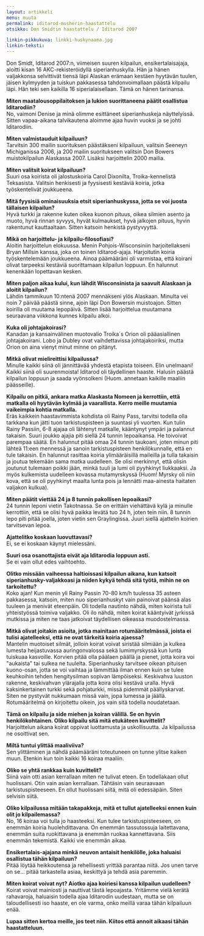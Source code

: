 ```yaml
---
layout: artikkeli
menu: muuta
permalink: iditarod-musherin-haastattelu
otsikko: Don Smidtin haastattelu / Iditarod 2007

linkin-pikkukuva: linkki-huskynaama.jpg
linkin-teksti:
---
```

Don Smidt, Iditarod 2007:n, viimeisen suuren kilpailun, ensikertalaisajaja, 
aloitti kisan 16 AKC-rekisteröidyllä siperianhuskylla. Hän ja hänen valjakkonsa 
selvittivät tiensä läpi Alaskan erämaan kestäen hyytävän tuulen, jäisen 
kylmyyden ja tuiskun pakkasessa tahdonvoimallaan päästä kilpailu läpi. Hän teki 
sen kaikilla 16 siperialaisellaan. Tämä on hänen tarinansa.

**Miten maatalousoppilaitoksen ja lukion suorittaneena päätit osallistua 
Iditarodiin?**<br>
No, vaimoni Denise ja minä olimme esittäneet siperianhuskeja näyttelyissä. Sitten 
vapaa-aikana talvikautena aloimme ajaa huvin vuoksi ja se johti Iditarodiin.<br>

**Miten valmistauduit kilpailuun?**<br>
Tarvitsin 300 mailin suorituksen päästäkseni kilpailuun, valitsin Seeneyn 
Michiganissa 2006, ja 200 mailin suoritukseen valitsin Don Bowers muistokilpailun 
Alaskassa 2007. Lisäksi harjoittelin 2000 mailia.<br>

**Miten valitsit koirat kilpailuun?**<br>
Suuri osa koirista oli jalostuskoiria Carol Dixonilta, Troika-kennelistä 
Teksasista. Valitsin henkisesti ja fyysisesti kestäviä koiria, jotka 
työskentelivät joukkueena.<br>

**Mitä fyysisiä ominaisuuksia etsit siperianhuskyssa, jotta se voi juosta 
tällaisen kilpailun?**<br>
Hyvä turkki ja rakenne kuten oikea kuonon pituus, oikea silmien asento ja muoto, 
hyvä rinnan syvyys, hyvät kulmaukset, hyvä jalkojen pituus, hyvin rakentunut 
kauttaaltaan. Sitten katsoin henkistä pystyvyyttä.<br>

**Mikä on harjoittelu- ja kilpailu-filosofiasi?**<br>
Aloitin harjoittelun elokuussa. Menin Pohjois-Wisconsiniin harjoitellakseni 
Bryan Millsin kanssa, joka on toinen Iditarod-ajaja. Harjoitutin koiria 
työskentelemään joukkueena. Ainoa päämääräni oli varmistaa, että koirani olivat 
tarpeeksi kestäviä suorittamaan kilpailun loppuun. En halunnut kenenkään 
lopettavan kesken.<br>

**Miten paljon aikaa kului, kun lähdit Wisconsinista ja saavuit Alaskaan ja 
aloitit kilpailun?**<br>
Lähdin tammikuun 10:ntenä 2007 mennäkseni ylös Alaskaan. Minulta vei noin 7 
päivää päästä sinne, ajoin läpi Don Bowersin muistoajon. Sitten koirilla oli 
muutama lepopäivä. Sitten lisää harjoittelua muutamana seuraavana viikkona 
kunnes kilpailu alkoi.<br>

**Kuka oli johtajakoirasi?**<br>
Kanadan ja kansainvälinen muotovalio Troika´s Orion oli pääasiallinen 
johtajakoirani. Lobo ja Dubley ovat vaihdettavissa johtajakoiriksi, mutta Orion 
on aina vienyt minut minne on pitänyt.<br>

**Mitkä olivat mielireittisi kilpailussa?**<br>
Minulle kaikki siinä oli jännittävää yhdestä etapista toiseen. Elin unelmaani! 
Kaikki siinä oli suurenmoista! Iditarod oli täydellinen haaste. Halusin päästä 
kilpailun loppuun ja saada vyönsolkeni (Huom. annetaan kaikille maaliin 
päässeille).<br>

**Kilpailu on pitkä, ankara matka Alaskasta Nomeen ja kerrottiin, että matkalla 
oli hyytävän kylmää ja vaarallista. Kerro meille muutamia vaikeimpia kohtia 
matkalla.**<br>
Eräs kaikkein haastavimmista kohdista oli Rainy Pass, tarvitsi todella olla 
tarkkana kun jätti tuon tarkistuspisteen ja suuntasi yli vuorten. Kun tulin 
Rainy Passiin, 6-8 ajajaa oli lähtenyt matkalle, kääntynyt ympäri ja palannut 
takaisin. Suuri joukko ajajia piti siellä 24 tunnin lepoaikansa. He toivoivat 
parempaa säätä. En halunnut pitää omaa 24 tunnin taukoani, joten minun piti 
lähteä 11:een mennessä ja sanoin tarkistuspisteen henkilökunnalle, että en tule 
takaisin. En halunnut rasittaa koiria ylimääräisillä maileilla ja tulla takaisin 
ja joutua tekemään sama matka uudelleen. Se olisi merkinnyt, että olisin 
joutunut tulemaan poikki jään, minkä tuuli ja lumi oli pyyhkinyt liukkaaksi. Ja 
myös kulkemista uudelleen kovassa mutamyrskyssä (Huom! Myrsky oli niin kova, 
että se oli pyyhkinyt maalta lunta pois ja lennätti maa-ainesta haitaten 
valjakon kulkua).<br>

**Miten päätit viettää 24 ja 8 tunnin pakollisen lepoaikasi?**<br>
24 tunnin leponi vietin Takotnassa. Se on erittäin viehättävä kylä ja minulle 
kerrottiin, että se olisi hyvä paikka levätä tuo 24 h, joten tein niin. 8 tunnin 
lepo piti pitää joella, joten vietin sen Graylingissa. Juuri siellä ajattelin 
koirien tarvitsevan lepoa.<br>

**Ajattelitko koskaan luovuttavasi?**<br>
Ei, se ei koskaan käynyt mielessäni.<br>

**Suuri osa osanottajista eivät aja Iditarodia loppuun asti.**<br>
Se ei vain ollut edes vaihtoehto.<br>

**Olitko missään vaiheessa haltioissasi kilpailun aikana, kun katsoit 
siperianhusky-valjakkoasi ja niiden kykyä tehdä sitä työtä, mihin ne on 
tarkoitettu?**<br>
Koko ajan! Kun menin yli Rainy Passin 70-80 km/h tuulessa 35 asteen pakkasessa, 
katsoin, miten nuo siperianhuskyt vain painoivat päänsä alas tuuleen ja menivät 
eteenpäin. Oli todella nautinto nähdä, miten koirista tuli yhteistyössä toimiva 
valjakko. Oli ilo nähdä, miten koirat kääntyivät jyrkissä mutkissa ja miten ne 
taas jatkoivat täydellisen oikeassa muodostelmassa.<br>

**Mitkä olivat joitakin asioita, jotka mainitaan rotumääritelmässä, joista ei 
tulisi ajatelleeksi, että ne ovat tärkeitä koiria ajaessa?**<br>
Mantelin muotoiset silmät, jolloin koirat voivat siristää silmiään ja kulkea 
lumesta heijastuvassa auringonvalossa sekä lumimyrskyssä kun lunta tuiskuaa 
kasvoille. Korvien pitää olla päälaen päällä ja pienet, jotta koira voi "aukaista" 
tai sulkea ne tuulelta. Siperianhusky tarvitsee oikean pituisen 
kuono-osan, jotta se voi vaihtaa ja lämmittää ilman ennen kuin se tulee 
keuhkoihin tehden hengitysilman sopivan lämpöiseksi. Keskivahva luuston rakenne, 
keskivahvan ylärajalla jotta koira olisi kestävä uralla. Hyvä kaksinkertainen 
turkki sekä pohjaturkki, missä pidemmät päällyskarvat. Siten ne pystyvät 
nukkumaan missä vain, jopa lumessa ja jäällä. Rotumääritelmä on kirjoitettu 
oikein, jos vain sitä todella noudatetaan.<br>

**Tämä on kilpailu ja side miehen ja koiran välillä. Se on hyvin henkilökohtainen. 
Oliko kilpailu sitä mitä etukäteen kuvittelit?**<br>
Harjoittelun aikana koirat oppivat luottamusta ja uskollisuutta. Ja kilpailussa 
ne osoittivat sen.<br>

**Miltä tuntui ylittää maaliviiva?**<br>
Sen ylittäminen ja nähdä päämääräni toteutuneen on tunne ylitse kaiken muun. 
Etenkin kun toin kaikki 16 koiraa maaliin.<br>

**Oliko se yhtä rankkaa kuin kuvittelit?**<br>
Siinä vain otti asian kerrallaan miten ne tulivat eteen. En todellakaan ollut 
huolissani. Otin vain asian kerrallaan. Tähtäsin vain seuraavaan 
tarkistuspisteeseen. En ollut huolissani siitä, mitä oli edessäpäin. Siten 
selvisin siitä.<br>

**Oliko kilpailussa mitään takapakkeja, mitä et tullut ajatelleeksi ennen kuin 
olit jo kilpailemassa?**<br>
No, 16 koiraa voi tulla jo haasteeksi. Kun tulee tarkistuspisteeseen, on enemmän 
koiria huolehdittavana. On enemmän tassutossuja laitettavana, enemmän suita 
ruokittavana ja enemmän ruokaa kannettavana. Siis enemmän tekemistä. Kaikki vie 
enemmän aikaa.<br>

**Ensikertalais-ajajana minkä neuvon antaisit henkilölle, joka haluaisi osallistua 
tähän kilpailuun?**<br>
Pitää löytää heikkoutensa ja rehellisesti yrittää parantaa niitä. Jos unen tarve 
on se... pitää tarkastella asiaa, keskittyä ja tehdä asia paremmin.<br>

**Miten koirat voivat nyt? Aiotko ajaa koiriesi kanssa kilpailun uudelleen?**<br>
Koirat voivat mainiosti ja nauttivat tästä lepoajasta. Yritämme vielä kerätä 
rahavaroja, haluaisin todella ajaa Iditarodin uudestaan, mutta se 
on taloudellisesti iso haaste, en ole varma, onko meillä varaa tähän kilpailuun enää.<br>

**Lupaa sitten kertoa meille, jos teet niin. Kiitos että annoit aikaasi tähän 
haastatteluun.**
